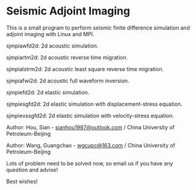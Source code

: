 # Seismic Adjoint Imaging
This is a small program to perform seismic finite difference simulation and adjoint imaging with Linux and MPI.

sjmpiawfd2d: 2d acoustic simulation.

sjmpiartm2d: 2d acoustic reverse time migration.

sjmpialstrm2d: 2d acoustic least square reverse time migration.

sjmpiafwi2d: 2d acoustic full waveform inversion.

sjmpiefd2d: 2d elastic simulation.

sjmpiesgfd2d: 2d elastic simulation with displacement-stress equation.

sjmpievssgfd2d: 2d elastic simulation with velocity-stress equation.

Author: Hou, Sian - sianhou1987@outlook.com / China University of Petroleum-Beijing

Author: Wang, Guangchao - wgcupc@163.com / China University of Petroleum-Beijing

Lots of problem need to be solved now, so email us if you have any question and advise!

Best wishes!
